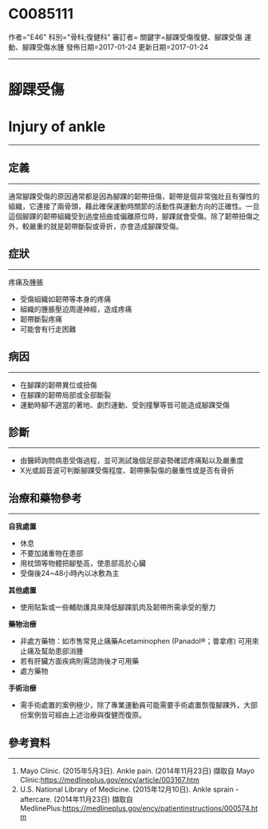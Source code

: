 # C0085111
作者="E46"
科別="骨科;復健科"
審訂者=
關鍵字=腳踝受傷復健、腳踝受傷 運動、腳踝受傷水腫
發佈日期=2017-01-24
更新日期=2017-01-24

----------
# 腳踝受傷
# Injury of ankle
----------
## 定義
----------

通常腳踝受傷的原因通常都是因為腳踝的韌帶扭傷，韌帶是個非常強壯且有彈性的組織，它連接了兩骨頭，藉此確保運動時關節的活動性與運動方向的正確性。一旦這個腳踝的韌帶組織受到過度扭曲或偏離原位時，腳踝就會受傷。除了韌帶扭傷之外，較嚴重的就是韌帶斷裂或骨折，亦會造成腳踝受傷。

## 症狀
----------

疼痛及腫脹

- 受傷組織如韌帶等本身的疼痛
- 組織的腫脹壓迫周邊神經，造成疼痛
- 韌帶斷裂疼痛
- 可能會有行走困難
## 病因
----------
- 在腳踝的韌帶異位或扭傷
- 在腳踝的韌帶局部或全部斷裂
- 運動時腳不適當的著地、劇烈運動、受到撞擊等皆可能造成腳踝受傷
## 診斷
----------
- 由醫師詢問病患受傷過程，並可測試幾個足部姿勢確認疼痛點以及嚴重度
- X光或超音波可判斷腳踝受傷程度、韌帶撕裂傷的嚴重性或是否有骨折
## 治療和藥物參考
----------

**自我處置**

- 休息
- 不要加諸重物在患部
- 用枕頭等物體把腳墊高，使患部高於心臟
- 受傷後24~48小時內以冰敷為主

**其他處置**

- 使用貼紮或一些輔助護具來降低腳踝肌肉及韌帶所需承受的壓力

**藥物治療**

- 非處方藥物：如市售常見止痛藥Acetaminophen (Panadol®；普拿疼) 可用來止痛及幫助患部消腫
- 若有肝臟方面疾病則需諮詢後才可用藥
- 處方藥物

**手術治療**

- 需手術處置的案例極少，除了專業運動員可能需要手術處置恢復腳踝外，大部份案例皆可經由上述治療與復健而復原。
## 參考資料
----------
1. Mayo Clinic. (2015年5月3日). Ankle pain. (2014年11月23日) 擷取自 Mayo Clinic:https://medlineplus.gov/ency/article/003167.htm
2. U.S. National Library of Medicine. (2015年12月10日). Ankle sprain - aftercare. (2014年11月23日) 擷取自 MedlinePlus:https://medlineplus.gov/ency/patientinstructions/000574.htm



